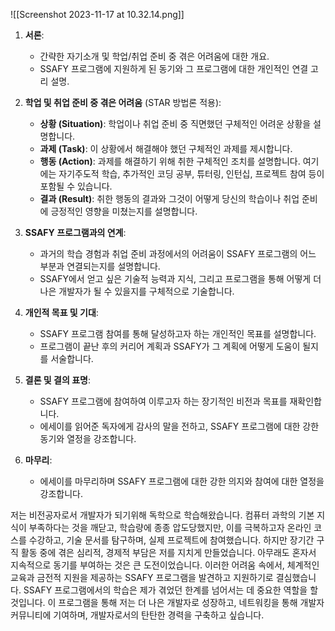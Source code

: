 ![[Screenshot 2023-11-17 at 10.32.14.png]]
1. **서론**:
   - 간략한 자기소개 및 학업/취업 준비 중 겪은 어려움에 대한 개요.
   - SSAFY 프로그램에 지원하게 된 동기와 그 프로그램에 대한 개인적인 연결 고리 설명.

2. **학업 및 취업 준비 중 겪은 어려움** (STAR 방법론 적용):
   - **상황 (Situation)**: 학업이나 취업 준비 중 직면했던 구체적인 어려운 상황을 설명합니다.
   - **과제 (Task)**: 이 상황에서 해결해야 했던 구체적인 과제를 제시합니다.
   - **행동 (Action)**: 과제를 해결하기 위해 취한 구체적인 조치를 설명합니다. 여기에는 자기주도적 학습, 추가적인 코딩 공부, 튜터링, 인턴십, 프로젝트 참여 등이 포함될 수 있습니다.
   - **결과 (Result)**: 취한 행동의 결과와 그것이 어떻게 당신의 학습이나 취업 준비에 긍정적인 영향을 미쳤는지를 설명합니다.

3. **SSAFY 프로그램과의 연계**:
   - 과거의 학습 경험과 취업 준비 과정에서의 어려움이 SSAFY 프로그램의 어느 부분과 연결되는지를 설명합니다.
   - SSAFY에서 얻고 싶은 기술적 능력과 지식, 그리고 프로그램을 통해 어떻게 더 나은 개발자가 될 수 있을지를 구체적으로 기술합니다.

4. **개인적 목표 및 기대**:
   - SSAFY 프로그램 참여를 통해 달성하고자 하는 개인적인 목표를 설명합니다.
   - 프로그램이 끝난 후의 커리어 계획과 SSAFY가 그 계획에 어떻게 도움이 될지를 서술합니다.

5. **결론 및 결의 표명**:
   - SSAFY 프로그램에 참여하여 이루고자 하는 장기적인 비전과 목표를 재확인합니다.
   - 에세이를 읽어준 독자에게 감사의 말을 전하고, SSAFY 프로그램에 대한 강한 동기와 열정을 강조합니다.

1. **마무리**:
   - 에세이를 마무리하며 SSAFY 프로그램에 대한 강한 의지와 참여에 대한 열정을 강조합니다.



저는 비전공자로서 개발자가 되기위해 독학으로 학습해왔습니다. 컴퓨터 과학의 기본 지식이 부족하다는 것을 깨닫고, 학습량에 종종 압도당했지만, 이를 극복하고자 온라인 코스를 수강하고, 기술 문서를 탐구하며, 실제 프로젝트에 참여했습니다. 하지만 장기간 구직 활동 중에 겪은 심리적, 경제적 부담은 저를 지치게 만들었습니다. 아무래도 혼자서 지속적으로 동기를 부여하는 것은 큰 도전이었습니다. 이러한 어려움 속에서, 체계적인 교육과 금전적 지원을 제공하는 SSAFY 프로그램을 발견하고 지원하기로 결심했습니다. SSAFY 프로그램에서의 학습은 제가 겪었던 한계를 넘어서는 데 중요한 역할을 할 것입니다. 이 프로그램을 통해 저는 더 나은 개발자로 성장하고, 네트워킹을 통해 개발자 커뮤니티에 기여하며, 개발자로서의 탄탄한 경력을 구축하고 싶습니다.